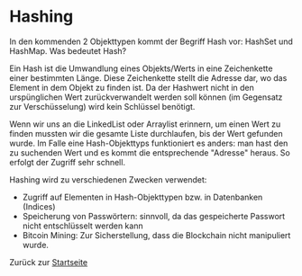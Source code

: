 # Hashing

In den kommenden 2 Objekttypen kommt der Begriff Hash vor: HashSet und HashMap. Was bedeutet Hash?

Ein Hash ist die Umwandlung eines Objekts/Werts in eine Zeichenkette einer bestimmten Länge. Diese Zeichenkette stellt die Adresse dar, wo das Element in dem Objekt zu finden ist. Da der Hashwert nicht in den urspünglichen Wert zurückverwandelt werden soll können (im Gegensatz zur Verschüsselung) wird kein Schlüssel benötigt.

Wenn wir uns an die LinkedList oder Arraylist erinnern, um einen Wert zu finden mussten wir die gesamte Liste durchlaufen, bis der Wert gefunden wurde. Im Falle eine Hash-Objekttyps funktioniert es anders: man hast den zu suchenden Wert und es kommt die entsprechende "Adresse" heraus. So erfolgt der Zugriff sehr schnell.

Hashing wird zu verschiedenen Zwecken verwendet:
- Zugriff auf Elementen in Hash-Objekttypen bzw. in Datenbanken (Indices)
- Speicherung von Passwörtern: sinnvoll, da das gespeicherte Passwort nicht entschlüsselt werden kann
- Bitcoin Mining: Zur Sicherstellung, dass die Blockchain nicht manipuliert wurde.

Zurück zur [Startseite](README.md)